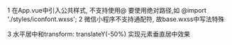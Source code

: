 1 在App.vue中引入公共样式, 不支持使用@
  要使用绝对路径,如
  @import './styles/iconfont.wxss';
2 微信小程序不支持通配符, 故base.wxss中写法特殊

3 
水平居中和transform: translateY(-50%) 实现元素垂直居中效果
<!DOCTYPE html>
<html lang="en">
<head>
    <meta charset="UTF-8">
    <title>垂直居中</title>
    <style>
    * {
        margin: 0;
        padding: 0;
    }
     
    .center {
        width: 960px;
        height: 500px;
        margin: 0 auto;
        background: #1879D9;
    }
     
    .center p {
        background: #fff;
        position: relative;
        top: 50%;
        transform: translateY(-50%);
        left: 0;
        right: 0;
        margin: 0 auto;
        width: 100px;
    }
    </style>
</head>
<body>
    <div class="center">
        <p>垂直居中内容</p>
    </div>
</body>
</html>
 
原理 transform: translateY(-50%); 让div 沿Y轴平移自身高度的一半
　　效果如图：


4 uni-app封装请求
 为什么要封装: 
	1 原生的请求不支持promise
	2 uni-api的请求不能够方便的添加 请求中(loading)效果
	3 uni-api的请求返回值是个数组,不方便
 封装思路:
	1 基于原生的promise来封装
	2 挂载到Vue的原型上
	3 通过this.request的方式来使用
	

复习: 
	常用生命周期: 
		1 uni-app框架的生命周期结合了vue和微信小程序的生命周期
		2 全局App中使用onLaunch表示应用启动时
		3 页面中使用onLoad或者onShow分别表示 页面加载完毕时和页面显示时
		4 组件 中使用 mounted组件挂在完毕时, 其他的没有效果
		


5 分页功能分析: 
	1 使用scroll-view标签充当分页的容器
	2 绑定滚动条触底事件 scrolltolower
	3 实现分页逻辑
	
	
6 swiper
	默认的高度 150px
  image
	默认的宽度 320px =>基本样式中重置了100%
	默认的高度240px
	网页布局的时候 希望容器的高度由内容撑开, 但是swiper不行,解决方案:
	计算图片的宽度和高度的比例,把图片的比例也写到swiper标签样式中
	
	
7 封装手势滑动组件
  1 实现插槽slot功能
  2 向父组件传递滑动方向
  

8 下载图片
   //下载图片
   async handleDownload() {
   	await uni.showLoading({
   		title:"下载中"
   	})
   	//1 将远程文件下载到小程序内存中 tempFilePath
   	const result1 = await uni.downloadFile({url:this.imgDetail.img})
   	const {tempFilePath} = result1[1];
   	//2 将小程序内存中的临时文件下载到本地上
   	const result2 = uni.saveImageToPhotosAlbum({filePath:tempFilePath})
   	// console.log(result2)
   	// console.log("下载成功")
   	uni.hideLoading();
   	await uni.showToast({
   		title:"下载成功"
   	})
   }
   
 
9 : 
	精美视频:
	点击标题的时候, 传递对应的接口路径和参数给内容组件
	需要在组件中使用 watch来监控接收的参数发生了变化
	内容组件接收参数,发送请求渲染页面
	

  

